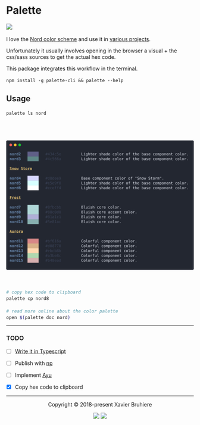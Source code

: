 # Palette

<a href="https://www.npmjs.com/package/nord"><img src="https://img.shields.io/npm/v/nord.svg?style=flat-square"/></a>

I love the [Nord color scheme][nord] and use it in [various projects](http://www.xav-b.fr).

Unfortunately it usually involves opening in the browser a visual + the
css/sass sources to get the actual hex code.

This package integrates this workflow in the terminal.

`npm install -g palette-cli && palette --help`


## Usage

```bash
palette ls nord
```

<p align="center"> 
  <br><br><br>
  <img src="./record.svg" alt="Output" width="600">
  <br><br><br>
</p>

```bash
# copy hex code to clipboard
palette cp nord8

# read more online about the color palette
open $(palette doc nord)
```

---

### TODO

- [ ] [Write it in Typescript](https://github.com/Microsoft/TypeScript-Node-Starter)
- [ ] Publish with [np](https://github.com/sindresorhus/np)
- [ ] Implement [Ayu](https://github.com/ayu-theme/ayu-colors)
- [x] Copy hex code to clipboard


---

<p align="center">Copyright &copy; 2018-present Xavier Bruhiere</p>

<p align="center"><a href="https://github.com/xav-b/palette/blob/develop/LICENSE"><img src="https://img.shields.io/badge/License-MIT-5E81AC.svg?style=flat-square"/></a> <a href="https://creativecommons.org/licenses/by-sa/4.0"><img src="https://img.shields.io/badge/License-CC_BY--SA_4.0-5E81AC.svg?style=flat-square"/></a></p>


[nord]: https://arcticicestudio.github.io/nord/
